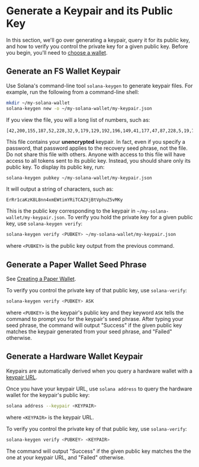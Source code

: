 # Generate a Keypair and its Public Key

In this section, we'll go over generating a keypair, query it for its
public key, and how to verify you control the private key for a given
public key. Before you begin, you'll need to [choose a
wallet](choose-a-wallet.md).

## Generate an FS Wallet Keypair

Use Solana's command-line tool `solana-keygen` to generate keypair files. For
example, run the following from a command-line shell:

```bash
mkdir ~/my-solana-wallet
solana-keygen new -o ~/my-solana-wallet/my-keypair.json
```

If you view the file, you will a long list of numbers, such as:

```text
[42,200,155,187,52,228,32,9,179,129,192,196,149,41,177,47,87,228,5,19,70,82,170,6,142,114,68,85,124,34,165,216,110,186,177,254,198,143,235,59,173,59,17,250,142,32,66,162,130,62,53,252,48,33,148,38,149,17,81,154,95,178,163,164]
```

This file contains your **unencrypted** keypair. In fact, even if you specify
a password, that password applies to the recovery seed phrase, not the file. Do
not share this file with others. Anyone with access to this file will have access
to all tokens sent to its public key. Instead, you should share only its public
key. To display its public key, run:

```bash
solana-keygen pubkey ~/my-solana-wallet/my-keypair.json
```

It will output a string of characters, such as:

```text
ErRr1caKzK8L8nn4xmEWtimYRiTCAZXjBtVphuZ5vMKy
```

This is the public key corresponding to the keypair in `~/my-solana-wallet/my-keypair.json`.
To verify you hold the private key for a given public key, use `solana-keygen verify`:

```bash
solana-keygen verify <PUBKEY> ~/my-solana-wallet/my-keypair.json
```

where `<PUBKEY>` is the public key output from the previous command.


## Generate a Paper Wallet Seed Phrase

See [Creating a Paper Wallet](../paper_wallet/usage.md#creating-a-paper-wallet).

To verify you control the private key of that public key, use `solana-verify`:

```bash
solana-keygen verify <PUBKEY> ASK
```

where `<PUBKEY>` is the keypair's public key and they keyword `ASK` tells the
command to prompt you for the keypair's seed phrase. After typing your seed
phrase, the command will output "Success" if the given public key matches the
keypair generated from your seed phrase, and "Failed" otherwise.

## Generate a Hardware Wallet Keypair

Keypairs are automatically derived when you query a hardware wallet with a
[keypair URL](../remote-wallet#specify-a-hardware-wallet-key).

Once you have your keypair URL, use `solana address` to query the hardware
wallet for the keypair's public key:

```bash
solana address --keypair <KEYPAIR>
```

where `<KEYPAIR>` is the keypair URL.

To verify you control the private key of that public key, use `solana-verify`:

```bash
solana-keygen verify <PUBKEY> <KEYPAIR>
```

The command will output "Success" if the given public key matches the
the one at your keypair URL, and "Failed" otherwise.
